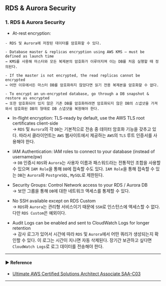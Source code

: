## RDS & Aurora Security
### 1. RDS & Aurora Security
- At-rest encryption:  
~~~
- RDS 및 Aurora에 저장된 데이터를 암호화할 수 있다.

- Database master & replicas encryption using AWS KMS – must be defined as launch time
→ KMS를 사용해 마스터와 모든 복제본의 암호화가 이루어지며 이는 DB를 처음 실행할 때 정의된다.

- If the master is not encrypted, the read replicas cannot be encrypted
→ 어떤 이유에서든 마스터 DB를 암호화하지 않았다면 읽기 전용 복제본을 암호화할 수 없다.

- To encrypt an un-encrypted database, go through a DB snapshot & restore as encrypted
→ 또한 암호화되어 있지 않은 기존 DB를 암호화하려면 암호화되지 않은 DB의 스냅샷을 가져와서 암호화된 DB의 형태로 DB 스냅샷을 복원해야 한다.
~~~

- In-flight encryption: TLS-ready by default, use the AWS TLS root certificates client-side  
→ `RDS` 및 `Aurora`의 각 `DB`는 기본적으로 전송 중 데이터 암호화 기능을 갖추고 있다. 따라서 클라이언트는 `AWS` 웹사이트에서 제공하는 `AWS`의 `TLS` 루트 인증서를 사용해야 한다.

- IAM Authentication: IAM roles to connect to your database (instead of username/pw)  
→ `DB` 인증시 `RDS`와 `Aurora`는 사용자 이름과 패스워드라는 전통적인 조합을 사용할 수 있으며 `IAM Role`을 통해 `DB`에 접속할 수도 있다. `IAM Role`을 통해 접속할 수 있는 `DB`는 `Aurora`와 `PostgreSQL`, `MySQL`로 제한된다.

- Security Groups: Control Network access to your RDS / Aurora DB  
→ 보안 그룹을 통해 `DB`에 대한 네트워크 액세스를 통제할 수 있다.

- No SSH available except on RDS Custom  
→ `RDS`와 `Aurora`는 관리형 서비스이기 때문에 `SSH`로 인스턴스에 액세스할 수 없다. 다만 `RDS Custom`은 예외이다.

- Audit Logs can be enabled and sent to CloudWatch Logs for longer retention  
→ 감사 로그가 있어서 시간에 따라 `RDS` 및 `Aurora`에서 어떤 쿼리가 생성되는지 확인할 수 있다. 이 로그는 시간이 지나면 자동 삭제된다. 장기간 보관하고 싶다면 `CloudWatch Logs`로 로그 데이터를 전송해야 한다.

---
#### ▶ Reference
- [Ultimate AWS Certified Solutions Architect Associate SAA-C03](https://www.udemy.com/course/aws-certified-solutions-architect-associate-saa-c03/)
---